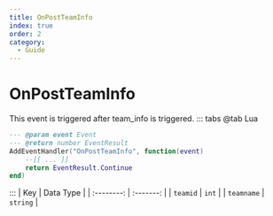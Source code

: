 ```yaml
---
title: OnPostTeamInfo
index: true
order: 2
category:
  - Guide
---
```


# OnPostTeamInfo
This event is triggered after team_info is triggered.
::: tabs
@tab Lua
```lua
--- @param event Event
--- @return number EventResult
AddEventHandler("OnPostTeamInfo", function(event)
    --[[ ... ]]
    return EventResult.Continue
end)
```

:::
|     Key    | Data Type |
| :--------: | :-------: |
|  `teamid`  |   `int`   |
| `teamname` |  `string` |